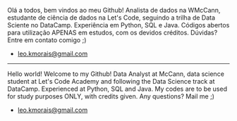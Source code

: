 Olá a todos, bem vindos ao meu Github!
Analista de dados na WMcCann, estudante de ciência de dados na Let's Code, seguindo a trilha de Data Sciente no DataCamp. Experiência em Python, SQL e Java. Códigos abertos para utilização APENAS em estudos, com os devidos créditos. Dúvidas? Entre em contato comigo ;)  

 - leo.kmorais@gmail.com
---------------------------------------------------------------------------------------------------------------

Hello world! Welcome to my Github!
Data Analyst at McCann, data science student at Let's Code Academy and following the Data Science track at DataCamp. Experienced at Python, SQL and Java. My codes are to be used for study purposes ONLY, with credits given. Any questions? Mail me ;)

 - leo.kmorais@gmail.com

<!---
LeoKMorais/LeoKMorais is a ✨ special ✨ repository because its `README.md` (this file) appears on your GitHub profile.
You can click the Preview link to take a look at your changes.
--->

